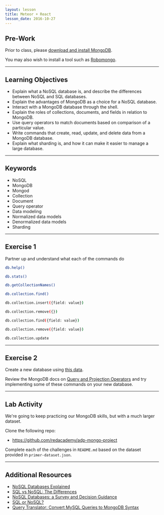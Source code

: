 ```yaml
---
layout: lesson
title: Meteor + React
lesson_date: 2016-10-27
---
```


## Pre-Work

Prior to class, please [download and install MongoDB](https://docs.mongodb.com/manual/installation/#tutorials).

You may also wish to install a tool such as [Robomongo](https://robomongo.org/).

---

## Learning Objectives

- Explain what a NoSQL database is, and describe the differences between NoSQL and SQL databases.
- Explain the advantages of MongoDB as a choice for a NoSQL database.
- Interact with a MongoDB database through the shell.
- Explain the roles of collections, documents, and fields in relation to MongoDB.
- Use query operators to match documents based on comparison of a particular value.
- Write commands that create, read, update, and delete data from a MongoDB database.
- Explain what sharding is, and how it can make it easier to manage a large database.

---

## Keywords

- NoSQL
- MongoDB
- Mongod
- Collection
- Document
- Query operator
- Data modeling
- Normalized data models
- Denormalized data models
- Sharding

---

## Exercise 1

Partner up and understand what each of the commands do

```bash
db.help()

db.stats()

db.getCollectionNames()

db.collection.find()

db.collection.insert({field: value})

db.collection.remove({})

db.collection.find({field: value})

db.collection.remove({field: value})

db.collection.update
```

---

## Exercise 2

Create a new database using [this data](https://github.com/redacademy/adp-mongo-exercises/blob/master/data.json).

Review the MongoDB docs on [Query and Projection Operators](https://docs.mongodb.com/manual/reference/operator/query/) and try implementing some of these commands on your new database.

---

## Lab Activity

We're going to keep practicing our MongoDB skills, but with a much larger dataset.

Clone the following repo:

- https://github.com/redacademy/adp-mongo-project

Complete each of the challenges in `README.md` based on the dataset provided in `primer-dataset.json`.

---

## Additional Resources

- [NoSQL Databases Explained](https://www.mongodb.com/nosql-explained)
- [SQL vs NoSQL: The Differences](https://www.sitepoint.com/sql-vs-nosql-differences/)
- [NoSQL Databases: a Survey and Decision Guidance](https://medium.com/baqend-blog/nosql-databases-a-survey-and-decision-guidance-ea7823a822d#.db92brvvh)
- [SQL or NoSQL?](https://www.pgcasts.com/)
- [Query Translator: Convert MySQL Queries to MongoDB Syntax](http://www.querymongo.com/)

